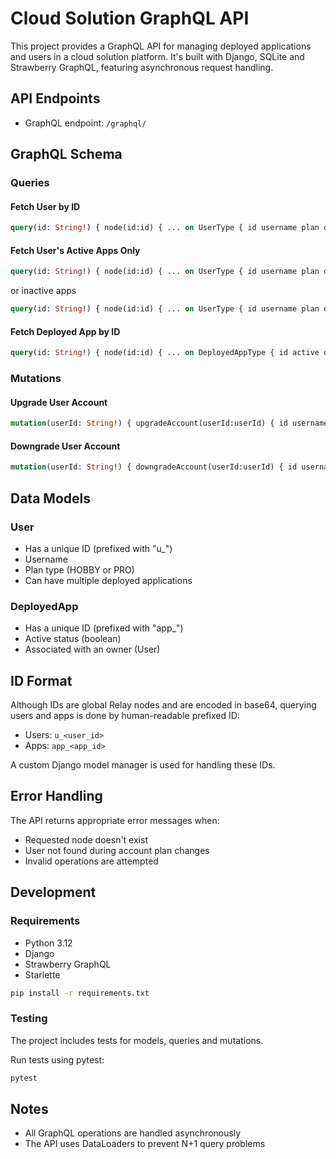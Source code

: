 # Cloud Solution GraphQL API

This project provides a GraphQL API for managing deployed applications and users in a cloud solution platform. 
It's built with Django, SQLite and Strawberry GraphQL, featuring asynchronous request handling.

## API Endpoints

- GraphQL endpoint: `/graphql/`

## GraphQL Schema

### Queries

#### Fetch User by ID

```graphql 
query(id: String!) { node(id:id) { ... on UserType { id username plan deployedApps { id active } } } }
```

#### Fetch User's Active Apps Only

```graphql 
query(id: String!) { node(id:id) { ... on UserType { id username plan deployedApps(active: true) { id active } } } }
```

or inactive apps

```graphql 
query(id: String!) { node(id:id) { ... on UserType { id username plan deployedApps(active: false) { id active } } } }
```

#### Fetch Deployed App by ID

```graphql 
query(id: String!) { node(id:id) { ... on DeployedAppType { id active owner { id username } } } }
```


### Mutations

#### Upgrade User Account

```graphql 
mutation(userId: String!) { upgradeAccount(userId:userId) { id username plan } }
```

#### Downgrade User Account

```graphql 
mutation(userId: String!) { downgradeAccount(userId:userId) { id username plan } }
```

## Data Models

### User
- Has a unique ID (prefixed with "u_")
- Username
- Plan type (HOBBY or PRO)
- Can have multiple deployed applications

### DeployedApp
- Has a unique ID (prefixed with "app_")
- Active status (boolean)
- Associated with an owner (User)

## ID Format
Although IDs are global Relay nodes and are encoded in base64, querying users and apps is done by human-readable prefixed ID:
- Users: `u_<user_id>`
- Apps: `app_<app_id>`

A custom Django model manager is used for handling these IDs.

## Error Handling
The API returns appropriate error messages when:
- Requested node doesn't exist
- User not found during account plan changes
- Invalid operations are attempted

## Development

### Requirements
- Python 3.12
- Django
- Strawberry GraphQL
- Starlette

```bash
pip install -r requirements.txt
```

### Testing
The project includes tests for models, queries and mutations.

Run tests using pytest:

```bash 
pytest
```


## Notes
- All GraphQL operations are handled asynchronously
- The API uses DataLoaders to prevent N+1 query problems
